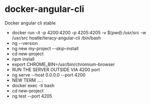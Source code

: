 # docker-angular-cli
Docker angular cli stable

- docker run -it -p 4200:4200 -p 4205:4205 -v $(pwd):/usr/src -w /usr/src hoatle/teracy-angular-cli /bin/bash
- ng --version
- ng new my-project --skip-install
- cd new-project
- npm install
- export CHROME_BIN=/usr/bin/chromium-browser
- RUN THE SERVER OUTSIDE VIA 4200 port
- ng serve --host 0.0.0.0 --port 4200
- NEW TERM ....:
- docker exec -ti <container runnin> bash
- cd new-project
- ng test --port 4205

